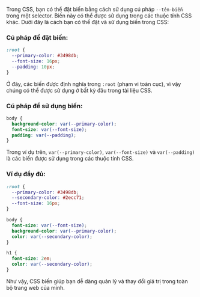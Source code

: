 Trong CSS, bạn có thể đặt biến bằng cách sử dụng cú pháp `--tên-biến` trong một selector. Biến này có thể được sử dụng trong các thuộc tính CSS khác. Dưới đây là cách bạn có thể đặt và sử dụng biến trong CSS:

### Cú pháp để đặt biến:
```css
:root {
  --primary-color: #3498db;
  --font-size: 16px;
  --padding: 10px;
}
```

Ở đây, các biến được định nghĩa trong `:root` (phạm vi toàn cục), vì vậy chúng có thể được sử dụng ở bất kỳ đâu trong tài liệu CSS.

### Cú pháp để sử dụng biến:
```css
body {
  background-color: var(--primary-color);
  font-size: var(--font-size);
  padding: var(--padding);
}
```

Trong ví dụ trên, `var(--primary-color)`, `var(--font-size)` và `var(--padding)` là các biến được sử dụng trong các thuộc tính CSS.

### Ví dụ đầy đủ:
```css
:root {
  --primary-color: #3498db;
  --secondary-color: #2ecc71;
  --font-size: 16px;
}

body {
  font-size: var(--font-size);
  background-color: var(--primary-color);
  color: var(--secondary-color);
}

h1 {
  font-size: 2em;
  color: var(--secondary-color);
}
```

Như vậy, CSS biến giúp bạn dễ dàng quản lý và thay đổi giá trị trong toàn bộ trang web của mình.